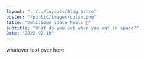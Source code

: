 ```yaml
---
layout: "../../layouts/Blog.astro"
poster: "/public/images/pulse.png"
title: "Delicious Space Meals 🍕"
subtitle: "What do you get when you eat in space?"
Date: "2022-02-10"
---
```


whatever text over here